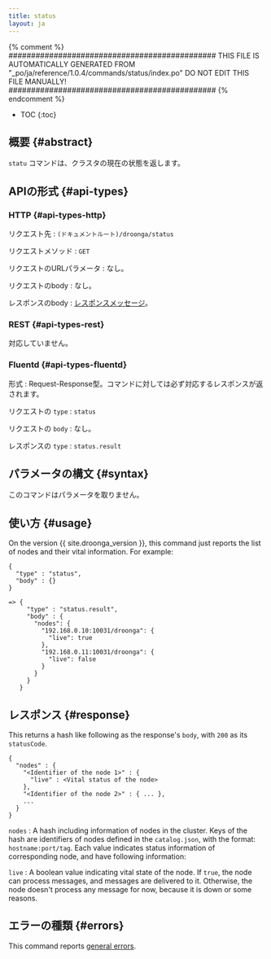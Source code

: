 ```yaml
---
title: status
layout: ja
---
```


{% comment %}
##############################################
  THIS FILE IS AUTOMATICALLY GENERATED FROM
  "_po/ja/reference/1.0.4/commands/status/index.po"
  DO NOT EDIT THIS FILE MANUALLY!
##############################################
{% endcomment %}


* TOC
{:toc}

## 概要 {#abstract}

`statu` コマンドは、クラスタの現在の状態を返します。

## APIの形式 {#api-types}

### HTTP {#api-types-http}

リクエスト先
: `(ドキュメントルート)/droonga/status`

リクエストメソッド
: `GET`

リクエストのURLパラメータ
: なし。

リクエストのbody
: なし。

レスポンスのbody
: [レスポンスメッセージ](#response)。

### REST {#api-types-rest}

対応していません。

### Fluentd {#api-types-fluentd}

形式
: Request-Response型。コマンドに対しては必ず対応するレスポンスが返されます。

リクエストの `type`
: `status`

リクエストの `body`
: なし。

レスポンスの `type`
: `status.result`

## パラメータの構文 {#syntax}

このコマンドはパラメータを取りません。

## 使い方 {#usage}

On the version {{ site.droonga_version }}, this command just reports the list of nodes and their vital information.
For example:

    {
      "type" : "status",
      "body" : {}
    }
    
    => {
         "type" : "status.result",
         "body" : {
           "nodes": {
             "192.168.0.10:10031/droonga": {
               "live": true
             },
             "192.168.0.11:10031/droonga": {
               "live": false
             }
           }
         }
       }


## レスポンス {#response}

This returns a hash like following as the response's `body`, with `200` as its `statusCode`.

    {
      "nodes" : {
        "<Identifier of the node 1>" : {
          "live" : <Vital status of the node>
        },
        "<Identifier of the node 2>" : { ... },
        ...
      }
    }

`nodes`
: A hash including information of nodes in the cluster.
  Keys of the hash are identifiers of nodes defined in the `catalog.json`, with the format: `hostname:port/tag`.
  Each value indicates status information of corresponding node, and have following information:
  
  `live`
  : A boolean value indicating vital state of the node.
    If `true`, the node can process messages, and messages are delivered to it.
    Otherwise, the node doesn't process any message for now, because it is down or some reasons.


## エラーの種類 {#errors}

This command reports [general errors](/reference/message/#error).
